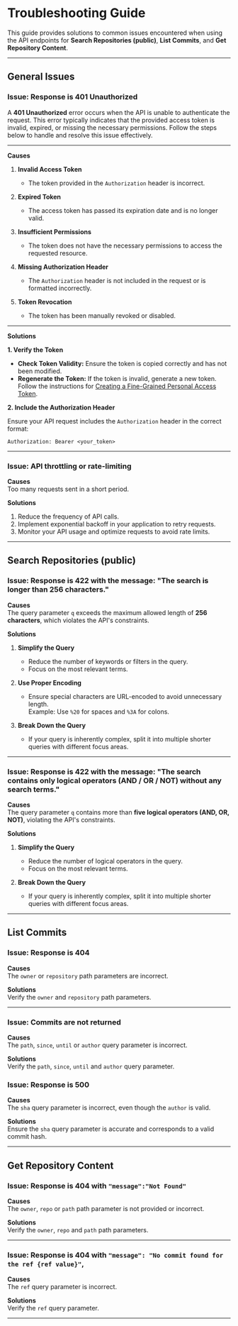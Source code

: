 # Troubleshooting Guide

This guide provides solutions to common issues encountered when using the API endpoints for **Search Repositories (public)**, **List Commits**, and **Get Repository Content**.

---

## General Issues

### Issue: Response is 401 Unauthorized

A **401 Unauthorized** error occurs when the API is unable to authenticate the request. This error typically indicates that the provided access token is invalid, expired, or missing the necessary permissions. Follow the steps below to handle and resolve this issue effectively.

---

**Causes**

1. **Invalid Access Token**  
   - The token provided in the `Authorization` header is incorrect.  

2. **Expired Token**  
   - The access token has passed its expiration date and is no longer valid.  

3. **Insufficient Permissions**  
   - The token does not have the necessary permissions to access the requested resource.  

4. **Missing Authorization Header**  
   - The `Authorization` header is not included in the request or is formatted incorrectly.  

5. **Token Revocation**  
   - The token has been manually revoked or disabled.  

---

**Solutions**

**1. Verify the Token**

- **Check Token Validity:** Ensure the token is copied correctly and has not been modified.  
- **Regenerate the Token:** If the token is invalid, generate a new token. Follow the instructions for [Creating a Fine-Grained Personal Access Token](https://github.com/QuasiGeoid/Data-Source-API-Analyst-Test/blob/main/Content/Creating%20a%20Fine-Grained%20Personal%20Access%20Token.md).  

**2. Include the Authorization Header**

Ensure your API request includes the `Authorization` header in the correct format:  
```http
Authorization: Bearer <your_token>
```

---

### Issue: API throttling or rate-limiting
**Causes**  
Too many requests sent in a short period.  

**Solutions**  
1. Reduce the frequency of API calls.  
2. Implement exponential backoff in your application to retry requests.  
3. Monitor your API usage and optimize requests to avoid rate limits.

---

## Search Repositories (public)

### Issue: Response is 422 with the message: "The search is longer than 256 characters."

**Causes**  
The query parameter `q` exceeds the maximum allowed length of **256 characters**, which violates the API's constraints.

**Solutions**  
1. **Simplify the Query**  
   - Reduce the number of keywords or filters in the query.
   - Focus on the most relevant terms.

2. **Use Proper Encoding**  
   - Ensure special characters are URL-encoded to avoid unnecessary length.  
     Example: Use `%20` for spaces and `%3A` for colons.

3. **Break Down the Query**  
   - If your query is inherently complex, split it into multiple shorter queries with different focus areas.

---

### Issue: Response is 422 with the message: "The search contains only logical operators (AND / OR / NOT) without any search terms."

**Causes**  
The query parameter `q` contains more than **five logical operators (AND, OR, NOT)**, violating the API's constraints.

**Solutions**  
1. **Simplify the Query**  
   - Reduce the number of logical operators in the query.
   - Focus on the most relevant terms.

2. **Break Down the Query**  
   - If your query is inherently complex, split it into multiple shorter queries with different focus areas.
  
---

## List Commits

### Issue: Response is 404
**Causes**  
The `owner` or `repository` path parameters are incorrect.

**Solutions**  
Verify the `owner` and `repository` path parameters.

---

### Issue: Commits are not returned
**Causes**  
The `path`, `since`, `until` or `author` query parameter is incorrect.

**Solutions**  
Verify the `path`, `since`, `until` and `author` query parameter.

### Issue: Response is 500
**Causes**  
The `sha` query parameter is incorrect, even though the `author` is valid.

**Solutions**  
Ensure the `sha` query parameter is accurate and corresponds to a valid commit hash.

---

## Get Repository Content

### Issue: Response is 404 with `"message":"Not Found"`
**Causes**  
The `owner`, `repo` or `path` path parameter is not provided or incorrect.

**Solutions**  
Verify the `owner`, `repo` and `path` path parameters.

---

### Issue: Response is 404 with `"message": "No commit found for the ref {ref value}"`,
**Causes**  
The `ref` query parameter is incorrect.

**Solutions**  
Verify the `ref` query parameter.

---
